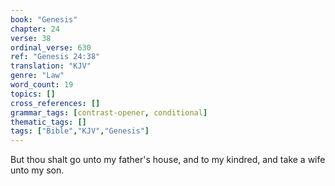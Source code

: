 ```yaml
---
book: "Genesis"
chapter: 24
verse: 38
ordinal_verse: 630
ref: "Genesis 24:38"
translation: "KJV"
genre: "Law"
word_count: 19
topics: []
cross_references: []
grammar_tags: [contrast-opener, conditional]
thematic_tags: []
tags: ["Bible","KJV","Genesis"]
---
```

But thou shalt go unto my father's house, and to my kindred, and take a wife unto my son.
